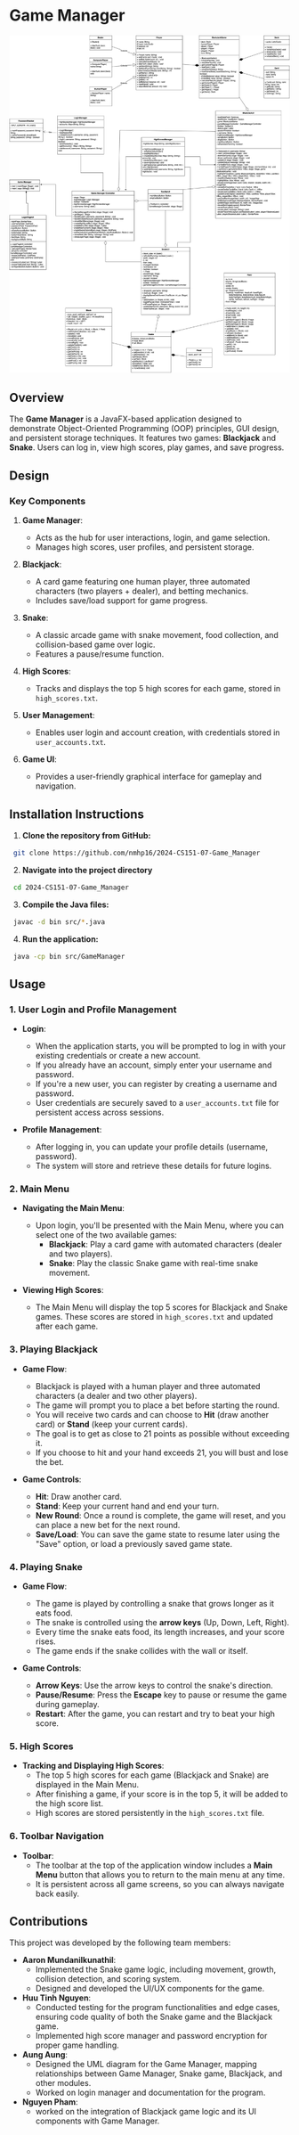 # Game Manager
![alt text](GameManager.png)

## Overview
The **Game Manager** is a JavaFX-based application designed to demonstrate Object-Oriented Programming (OOP) principles, GUI design, and persistent storage techniques. It features two games: **Blackjack** and **Snake**. Users can log in, view high scores, play games, and save progress.


## Design

### Key Components

1. **Game Manager**:
   - Acts as the hub for user interactions, login, and game selection.
   - Manages high scores, user profiles, and persistent storage.

2. **Blackjack**:
   - A card game featuring one human player, three automated characters (two players + dealer), and betting mechanics.
   - Includes save/load support for game progress.

3. **Snake**:
   - A classic arcade game with snake movement, food collection, and collision-based game over logic.
   - Features a pause/resume function.

4. **High Scores**:
   - Tracks and displays the top 5 high scores for each game, stored in `high_scores.txt`.

5. **User Management**:
   - Enables user login and account creation, with credentials stored in `user_accounts.txt`.

6. **Game UI**:
   - Provides a user-friendly graphical interface for gameplay and navigation.


## Installation Instructions

1. **Clone the repository from GitHub:**  
  ```bash
   git clone https://github.com/nmhp16/2024-CS151-07-Game_Manager
   ```
2. **Navigate into the project directory**
  ```bash
   cd 2024-CS151-07-Game_Manager
   ```
3. **Compile the Java files:**
  ```bash
   javac -d bin src/*.java
   ```
4. **Run the application:**
  ```bash
   java -cp bin src/GameManager
   ```

## Usage

### 1. User Login and Profile Management

- **Login**: 
  - When the application starts, you will be prompted to log in with your existing credentials or create a new account.
  - If you already have an account, simply enter your username and password.
  - If you're a new user, you can register by creating a username and password.
  - User credentials are securely saved to a `user_accounts.txt` file for persistent access across sessions.
  
- **Profile Management**: 
  - After logging in, you can update your profile details (username, password).
  - The system will store and retrieve these details for future logins.

### 2. Main Menu

- **Navigating the Main Menu**:
  - Upon login, you'll be presented with the Main Menu, where you can select one of the two available games:
    - **Blackjack**: Play a card game with automated characters (dealer and two players).
    - **Snake**: Play the classic Snake game with real-time snake movement.
  
- **Viewing High Scores**:
  - The Main Menu will display the top 5 scores for Blackjack and Snake games. These scores are stored in `high_scores.txt` and updated after each game.

### 3. Playing Blackjack

- **Game Flow**:
  - Blackjack is played with a human player and three automated characters (a dealer and two other players).
  - The game will prompt you to place a bet before starting the round.
  - You will receive two cards and can choose to **Hit** (draw another card) or **Stand** (keep your current cards).
  - The goal is to get as close to 21 points as possible without exceeding it.
  - If you choose to hit and your hand exceeds 21, you will bust and lose the bet.
  
- **Game Controls**:
  - **Hit**: Draw another card.
  - **Stand**: Keep your current hand and end your turn.
  - **New Round**: Once a round is complete, the game will reset, and you can place a new bet for the next round.
  - **Save/Load**: You can save the game state to resume later using the "Save" option, or load a previously saved game state.

### 4. Playing Snake

- **Game Flow**:
  - The game is played by controlling a snake that grows longer as it eats food.
  - The snake is controlled using the **arrow keys** (Up, Down, Left, Right).
  - Every time the snake eats food, its length increases, and your score rises.
  - The game ends if the snake collides with the wall or itself.
  
- **Game Controls**:
  - **Arrow Keys**: Use the arrow keys to control the snake's direction.
  - **Pause/Resume**: Press the **Escape** key to pause or resume the game during gameplay.
  - **Restart**: After the game, you can restart and try to beat your high score.

### 5. High Scores

- **Tracking and Displaying High Scores**:
  - The top 5 high scores for each game (Blackjack and Snake) are displayed in the Main Menu.
  - After finishing a game, if your score is in the top 5, it will be added to the high score list.
  - High scores are stored persistently in the `high_scores.txt` file.

### 6. Toolbar Navigation

- **Toolbar**: 
  - The toolbar at the top of the application window includes a **Main Menu** button that allows you to return to the main menu at any time.
  - It is persistent across all game screens, so you can always navigate back easily.

## Contributions

This project was developed by the following team members:
- **Aaron Mundanilkunathil**:
   - Implemented the Snake game logic, including movement, growth, collision detection, and scoring system.
   - Designed and developed the UI/UX components for the game.
- **Huu Tinh Nguyen**:
   - Conducted testing for the program functionalities and edge cases, ensuring code quality of both the Snake game and the Blackjack game.
   - Implemented high score manager and password encryption for proper game handling.
- **Aung Aung**:
   - Designed the UML diagram for the Game Manager, mapping relationships between Game Manager, Snake game, Blackjack, and other modules.
   - Worked on login manager and documentation for the program.
- **Nguyen Pham**:
   - worked on the integration of Blackjack game logic and its UI components with Game Manager.
